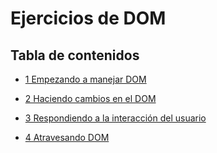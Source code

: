 # Ejercicios de DOM

## Tabla de contenidos

- [1 Empezando a manejar DOM](https://github.com/DWEC-18-19/Ejercicios-DOM/01-Empezando-a-manejar-DOM)


- [2 Haciendo cambios en el DOM](https://github.com/DWEC-18-19/Ejercicios-DOM/02-Haciendo-cambios-en-el-DOM)


- [3 Respondiendo a la interacción del usuario](https://github.com/DWEC-18-19/Ejercicios-DOM/03-Respondiendo-a-la-interacción-del-usuario)
 
- [4 Atravesando DOM](https://github.com/DWEC-18-19/Ejercicios-DOM/04-Atravesando-DOM)

